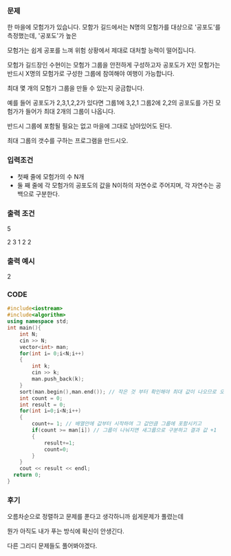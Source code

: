 ### 문제
한 마을에 모험가가 있습니다. 모함가 길드에서는 N명의 모험가를 대상으로 '공포도'를 측정했는데, '공포도'가 높은

모험가는 쉽게 공포를 느껴 위험 상황에서 제대로 대처할 능력이 떨어집니다.

모험가 길드장인 수현이는 모험가 그룹을 안전하게 구성하고자 공포도가 X인 모험가는 반드시 X명의 모험가로 구성한 그룹에 참여해야 여행이 가능합니다.

최대 몇 개의 모험가 그룹을 만들 수 있는지 궁금합니다.

예를 들어 공포도가 2,3,1,2,2가 있다면 그룹1에 3,2,1 그룹2에 2,2의 공포도를 가진 모험가가 들어가 최대 2개의 그룹이 나옵니다.

반드시 그룹에 포함될 필요는 없고 마을에 그대로 남아있어도 된다.

최대 그룹의 갯수를 구하는 프로그램을 만드시오.

### 입력조건

* 첫째 줄에 모험가의 수 N개 
* 둘 째 줄에 각 모험가의 공포도의 값을 N이하의 자연수로 주어지며, 각 자연수는 공백으로 구분한다.

### 출력 조건

5

2 3 1 2 2 

### 출력 예시

2

### CODE

```C++
#include<iostream>
#include<algorithm>
using namespace std;
int main(){
    int N;
    cin >> N;
    vector<int> man;
    for(int i= 0;i<N;i++)
    {
        int k;
        cin >> k;
        man.push_back(k);
    }
    sort(man.begin(),man.end()); // 작은 것 부터 확인해야 최대 값이 나오므로 오름차순정렬
    int count = 0;
    int result = 0;
    for(int i=0;i<N;i++)
    {
        count+= 1; // 배열안에 값부터 시작하여 그 값만큼 그룹에 포함시키고
        if(count >= man[i]) // 그룹이 나눠지면 새그룹으로 구분하고 결과 값 +1
        {
            result+=1; 
            count=0;
        }
    }
    cout << result << endl;
  return 0;
}
```


### 후기

오름차순으로 정렬하고 문제를 푼다고 생각하니까 쉽게문제가 풀렸는데

뭔가 아직도 내가 푸는 방식에 확신이 안생긴다.

다른 그리디 문제들도 풀어봐야겠다.
